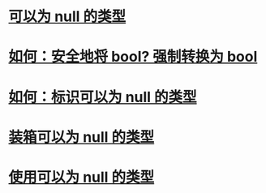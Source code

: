 # [可以为 null 的类型](index.md)
# [如何：安全地将 bool? 强制转换为 bool](how-to-safely-cast-from-bool-to-bool.md)
# [如何：标识可以为 null 的类型](how-to-identify-a-nullable-type.md)
# [装箱可以为 null 的类型](boxing-nullable-types.md)
# [使用可以为 null 的类型](using-nullable-types.md)
